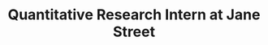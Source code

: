 ---
layout: post
title:  Quantitative Research Intern at Jane Street
image: /images/jane_street_logo.png
categories: work  
period: May 2025 — Present
website: https://www.janestreet.com
excerpt: I am interning as a (Quantitative) Research intern at Jane Street.
---